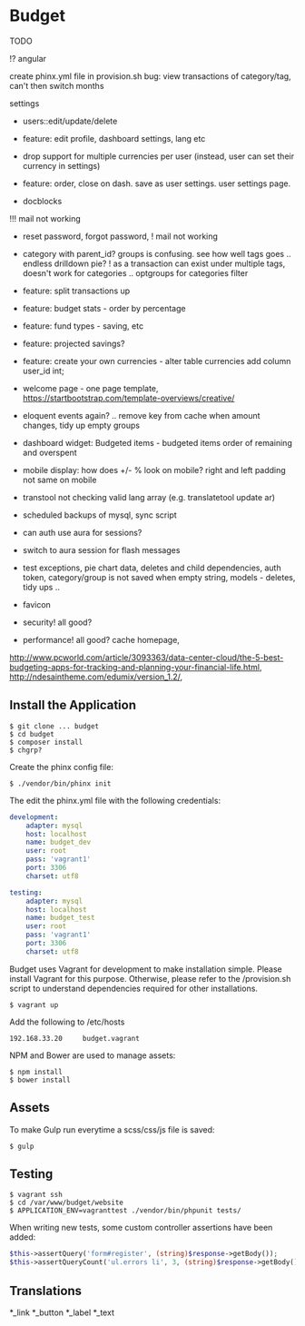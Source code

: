 # Budget

TODO

!? angular

create phinx.yml file in provision.sh
bug: view transactions of category/tag, can't then switch months

settings
* users::edit/update/delete
* feature: edit profile, dashboard settings, lang etc
* drop support for multiple currencies per user (instead, user can set their currency in settings)
* feature: order, close on dash. save as user settings. user settings page.

* docblocks

!!! mail not working
* reset password, forgot password, ! mail not working

* category with parent_id? groups is confusing. see how well tags goes .. endless drilldown pie?
! as a transaction can exist under multiple tags, doesn't work for categories .. optgroups for categories filter


* feature: split transactions up
* feature: budget stats - order by percentage
* feature: fund types - saving, etc
* feature: projected savings?
* feature: create your own currencies - alter table currencies add column user_id int;


* welcome page - one page template, https://startbootstrap.com/template-overviews/creative/
* eloquent events again? .. remove key from cache when amount changes, tidy up empty groups
* dashboard widget: Budgeted items - budgeted items order of remaining and overspent



* mobile display: how does +/- % look on mobile? right and left padding not same on mobile

* transtool not checking valid lang array (e.g. translatetool update ar)
* scheduled backups of mysql, sync script
* can auth use aura for sessions?
* switch to aura session for flash messages
* test exceptions, pie chart data, deletes and child dependencies, auth token, category/group is not saved when empty string, models - deletes, tidy ups ..
* favicon
* security! all good?
* performance! all good? cache homepage,

http://www.pcworld.com/article/3093363/data-center-cloud/the-5-best-budgeting-apps-for-tracking-and-planning-your-financial-life.html, http://ndesaintheme.com/edumix/version_1.2/,


## Install the Application

```
$ git clone ... budget
$ cd budget
$ composer install
$ chgrp?
```

Create the phinx config file:

```
$ ./vendor/bin/phinx init
```

The edit the phinx.yml file with the following credentials:

```yml
development:
    adapter: mysql
    host: localhost
    name: budget_dev
    user: root
    pass: 'vagrant1'
    port: 3306
    charset: utf8

testing:
    adapter: mysql
    host: localhost
    name: budget_test
    user: root
    pass: 'vagrant1'
    port: 3306
    charset: utf8
```

Budget uses Vagrant for development to make installation simple. Please install Vagrant for this purpose. Otherwise, please refer to the /provision.sh script to understand dependencies required for other installations.

```
$ vagrant up
```

Add the following to /etc/hosts

```
192.168.33.20     budget.vagrant
```

NPM and Bower are used to manage assets:

```
$ npm install
$ bower install
```

## Assets

To make Gulp run everytime a scss/css/js file is saved:

```
$ gulp
```

## Testing

```
$ vagrant ssh
$ cd /var/www/budget/website
$ APPLICATION_ENV=vagranttest ./vendor/bin/phpunit tests/
```

When writing new tests, some custom controller assertions have been added:

```php
$this->assertQuery('form#register', (string)$response->getBody());
$this->assertQueryCount('ul.errors li', 3, (string)$response->getBody());
```

## Translations

*_link
*_button
*_label
*_text
